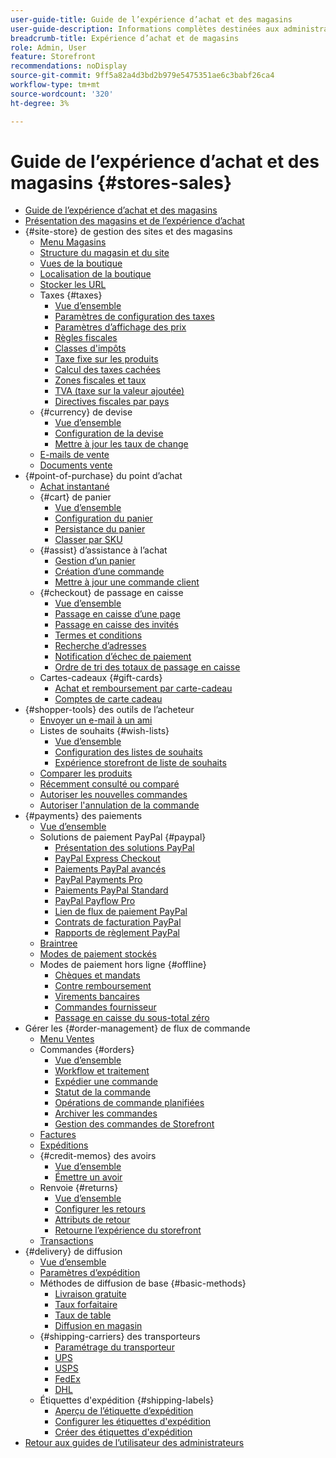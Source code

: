 ```yaml
---
user-guide-title: Guide de l’expérience d’achat et des magasins
user-guide-description: Informations complètes destinées aux administrateurs de site, aux agents du service client et aux responsables des ventes travaillant dans Adobe Commerce et Magento Open Source.
breadcrumb-title: Expérience d’achat et de magasins
role: Admin, User
feature: Storefront
recommendations: noDisplay
source-git-commit: 9ff5a82a4d3bd2b979e5475351ae6c3babf26ca4
workflow-type: tm+mt
source-wordcount: '320'
ht-degree: 3%

---
```



# Guide de l’expérience d’achat et des magasins {#stores-sales}

+ [Guide de l’expérience d’achat et des magasins](guide-overview.md)
+ [Présentation des magasins et de l’expérience d’achat](introduction.md)
+ {#site-store} de gestion des sites et des magasins
   + [Menu Magasins](stores-menu.md)
   + [Structure du magasin et du site](stores.md)
   + [Vues de la boutique](store-views.md)
   + [Localisation de la boutique](store-localize.md)
   + [Stocker les URL](store-urls.md)
   + Taxes {#taxes}
      + [Vue d’ensemble](taxes.md)
      + [Paramètres de configuration des taxes](tax-settings-general.md)
      + [Paramètres d’affichage des prix](display-settings.md)
      + [Règles fiscales](tax-rules.md)
      + [Classes d&#39;impôts](tax-class.md)
      + [Taxe fixe sur les produits](fixed-product-tax.md)
      + [Calcul des taxes cachées](hidden-tax-calculation.md)
      + [Zones fiscales et taux](tax-zones-rates.md)
      + [TVA (taxe sur la valeur ajoutée)](vat.md)
      + [Directives fiscales par pays](international-tax-guidelines.md)
   + {#currency} de devise
      + [Vue d’ensemble](currency.md)
      + [Configuration de la devise](currency-configuration.md)
      + [Mettre à jour les taux de change](currency-update.md)
   + [E-mails de vente](sales-email.md)
   + [Documents vente](sales-documents.md)
+ {#point-of-purchase} du point d’achat
   + [Achat instantané](checkout-instant-purchase.md)
   + {#cart} de panier
      + [Vue d’ensemble](cart.md)
      + [Configuration du panier](cart-configuration.md)
      + [Persistance du panier](cart-persistent.md)
      + [Classer par SKU](order-by-sku.md)
   + {#assist} d’assistance à l’achat
      + [Gestion d’un panier](shopping-assisted-cart-manage.md)
      + [Création d’une commande](customer-account-create-order.md)
      + [Mettre à jour une commande client](order-update.md)
   + {#checkout} de passage en caisse
      + [Vue d’ensemble](checkout-process.md)
      + [Passage en caisse d’une page](checkout-one-page.md)
      + [Passage en caisse des invités](checkout-guest.md)
      + [Termes et conditions](terms-and-conditions.md)
      + [Recherche d’adresses](checkout-address-search.md)
      + [Notification d’échec de paiement](checkout-payment-failed-emails.md)
      + [Ordre de tri des totaux de passage en caisse](checkout-totals-sort-order.md)
   + Cartes-cadeaux {#gift-cards}
      + [Achat et remboursement par carte-cadeau](product-gift-card-workflow.md)
      + [Comptes de carte cadeau](product-gift-card-accounts.md)
+ {#shopper-tools} des outils de l’acheteur
   + [Envoyer un e-mail à un ami](email-a-friend.md)
   + Listes de souhaits {#wish-lists}
      + [Vue d’ensemble](wishlists.md)
      + [Configuration des listes de souhaits](wishlist-configuration.md)
      + [Expérience storefront de liste de souhaits](wishlist-storefront.md)
   + [Comparer les produits](product-compare.md)
   + [Récemment consulté ou comparé](products-viewed-compared.md)
   + [Autoriser les nouvelles commandes](reorders-allow.md)
   + [Autoriser l&#39;annulation de la commande](cancel-allow.md)
+ {#payments} des paiements
   + [Vue d’ensemble](payments.md)
   + Solutions de paiement PayPal {#paypal}
      + [Présentation des solutions PayPal](paypal.md)
      + [PayPal Express Checkout](paypal-express-checkout.md)
      + [Paiements PayPal avancés](paypal-payments-advanced.md)
      + [PayPal Payments Pro](paypal-payments-pro.md)
      + [Paiements PayPal Standard](paypal-payments-standard.md)
      + [PayPal Payflow Pro](paypal-payflow-pro.md)
      + [Lien de flux de paiement PayPal](paypal-payflow-link.md)
      + [Contrats de facturation PayPal](paypal-billing-agreements.md)
      + [Rapports de règlement PayPal](paypal-settlement-reports.md)
   + [Braintree](braintree.md)
   + [Modes de paiement stockés](stored-payment-methods.md)
   + Modes de paiement hors ligne {#offline}
      + [Chèques et mandats](check-money-order.md)
      + [Contre remboursement](cash-on-delivery.md)
      + [Virements bancaires](bank-transfer.md)
      + [Commandes fournisseur](purchase-order.md)
      + [Passage en caisse du sous-total zéro](zero-subtotal-checkout.md)
+ Gérer les {#order-management} de flux de commande
   + [Menu Ventes](sales-menu.md)
   + Commandes {#orders}
      + [Vue d’ensemble](orders.md)
      + [Workflow et traitement](order-processing.md)
      + [Expédier une commande](order-ship.md)
      + [Statut de la commande](order-status.md)
      + [Opérations de commande planifiées](order-scheduled-operations.md)
      + [Archiver les commandes](order-archive.md)
      + [Gestion des commandes de Storefront](orders-storefront.md)
   + [Factures](invoices.md)
   + [Expéditions](shipments.md)
   + {#credit-memos} des avoirs
      + [Vue d’ensemble](credit-memos.md)
      + [Émettre un avoir](credit-memo-create.md)
   + Renvoie {#returns}
      + [Vue d’ensemble](returns.md)
      + [Configurer les retours](rma-configure.md)
      + [Attributs de retour](attributes-returns.md)
      + [Retourne l’expérience du storefront](rma-customer-experience.md)
   + [Transactions](transactions.md)
+ {#delivery} de diffusion
   + [Vue d’ensemble](delivery.md)
   + [Paramètres d’expédition](shipping-settings.md)
   + Méthodes de diffusion de base {#basic-methods}
      + [Livraison gratuite](shipping-free.md)
      + [Taux forfaitaire](shipping-flat-rate.md)
      + [Taux de table](shipping-table-rate.md)
      + [Diffusion en magasin](shipping-in-store-delivery.md)
   + {#shipping-carriers} des transporteurs
      + [Paramétrage du transporteur](carriers.md)
      + [UPS](ups.md)
      + [USPS](usps.md)
      + [FedEx](fedex.md)
      + [DHL](dhl.md)
   + Étiquettes d&#39;expédition {#shipping-labels}
      + [Aperçu de l’étiquette d’expédition](shipping-labels.md)
      + [Configurer les étiquettes d&#39;expédition](shipping-label-configure.md)
      + [Créer des étiquettes d&#39;expédition](shipping-label-create.md)
+ [Retour aux guides de l’utilisateur des administrateurs](https://experienceleague.adobe.com/en/docs/commerce-admin/user-guides/home)

